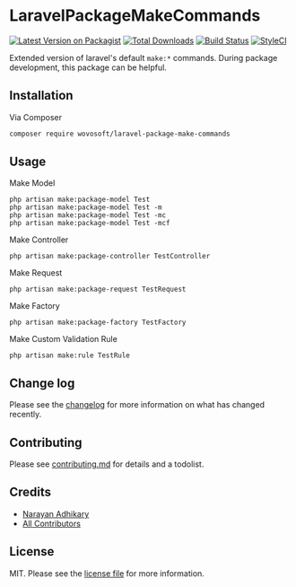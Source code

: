 # LaravelPackageMakeCommands

[![Latest Version on Packagist][ico-version]][link-packagist]
[![Total Downloads][ico-downloads]][link-downloads]
[![Build Status][ico-travis]][link-travis]
[![StyleCI][ico-styleci]][link-styleci]

Extended version of laravel's default `make:*` commands. During package development, this package can be
helpful. 

## Installation

Via Composer

``` bash
composer require wovosoft/laravel-package-make-commands
```

## Usage

Make Model

```shell
php artisan make:package-model Test
php artisan make:package-model Test -m
php artisan make:package-model Test -mc
php artisan make:package-model Test -mcf
```

Make Controller
```shell
php artisan make:package-controller TestController
```

Make Request
```shell
php artisan make:package-request TestRequest
```

Make Factory
```shell
php artisan make:package-factory TestFactory
```

Make Custom Validation Rule
```shell
php artisan make:rule TestRule
```
## Change log

Please see the [changelog](changelog.md) for more information on what has changed recently.



## Contributing

Please see [contributing.md](contributing.md) for details and a todolist.


## Credits

- [Narayan Adhikary][link-author]
- [All Contributors][link-contributors]

## License

MIT. Please see the [license file](license.md) for more information.

[ico-version]: https://img.shields.io/packagist/v/wovosoft/laravel-package-make-commands.svg?style=flat-square
[ico-downloads]: https://img.shields.io/packagist/dt/wovosoft/laravel-package-make-commands.svg?style=flat-square
[ico-travis]: https://img.shields.io/travis/wovosoft/laravel-package-make-commands/master.svg?style=flat-square
[ico-styleci]: https://styleci.io/repos/12345678/shield

[link-packagist]: https://packagist.org/packages/wovosoft/laravel-package-make-commands
[link-downloads]: https://packagist.org/packages/wovosoft/laravel-package-make-commands
[link-travis]: https://travis-ci.org/wovosoft/laravel-package-make-commands
[link-styleci]: https://styleci.io/repos/12345678
[link-author]: https://github.com/wovosoft
[link-contributors]: ../../contributors
